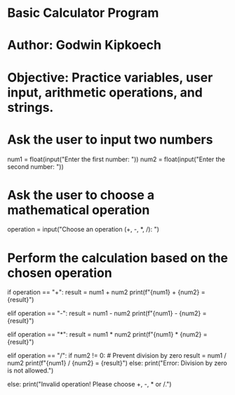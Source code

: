 # Basic Calculator Program
# Author: Godwin Kipkoech
# Objective: Practice variables, user input, arithmetic operations, and strings.

# Ask the user to input two numbers
num1 = float(input("Enter the first number: "))
num2 = float(input("Enter the second number: "))

# Ask the user to choose a mathematical operation
operation = input("Choose an operation (+, -, *, /): ")

# Perform the calculation based on the chosen operation
if operation == "+":
    result = num1 + num2
    print(f"{num1} + {num2} = {result}")

elif operation == "-":
    result = num1 - num2
    print(f"{num1} - {num2} = {result}")

elif operation == "*":
    result = num1 * num2
    print(f"{num1} * {num2} = {result}")

elif operation == "/":
    if num2 != 0:  # Prevent division by zero
        result = num1 / num2
        print(f"{num1} / {num2} = {result}")
    else:
        print("Error: Division by zero is not allowed.")

else:
    print("Invalid operation! Please choose +, -, * or /.")

